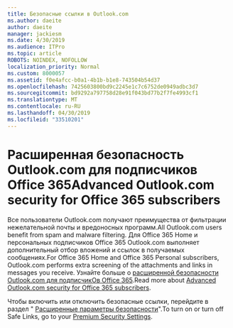 ```yaml
---
title: Безопасные ссылки в Outlook.com
ms.author: daeite
author: daeite
manager: jackiesm
ms.date: 4/30/2019
ms.audience: ITPro
ms.topic: article
ROBOTS: NOINDEX, NOFOLLOW
localization_priority: Normal
ms.custom: 8000057
ms.assetid: f0e4afcc-b0a1-4b1b-b1e8-743504b54d37
ms.openlocfilehash: 7425603800bd9c2245e1c7c6752de0949adbc3d7
ms.sourcegitcommit: bd9292a797758d28e91f043bd77b2f7fe4993cf1
ms.translationtype: MT
ms.contentlocale: ru-RU
ms.lasthandoff: 04/30/2019
ms.locfileid: "33510201"
---
```

# <a name="advanced-outlookcom-security-for-office-365-subscribers"></a><span data-ttu-id="8a250-102">Расширенная безопасность Outlook.com для подписчиков Office 365</span><span class="sxs-lookup"><span data-stu-id="8a250-102">Advanced Outlook.com security for Office 365 subscribers</span></span>

<span data-ttu-id="8a250-103">Все пользователи Outlook.com получают преимущества от фильтрации нежелательной почты и вредоносных программ.</span><span class="sxs-lookup"><span data-stu-id="8a250-103">All Outlook.com users benefit from spam and malware filtering.</span></span> <span data-ttu-id="8a250-104">Для Office 365 Home и персональных подписчиков Office 365 Outlook.com выполняет дополнительный отбор вложений и ссылок в получаемых сообщениях.</span><span class="sxs-lookup"><span data-stu-id="8a250-104">For Office 365 Home and Office 365 Personal subscribers, Outlook.com performs extra screening of the attachments and links in messages you receive.</span></span> <span data-ttu-id="8a250-105">Узнайте больше о [расширенной безопасности Outlook.com для подписчикОв Office 365](https://support.office.com/article/882d2243-eab9-4545-a58a-b36fee4a46e2).</span><span class="sxs-lookup"><span data-stu-id="8a250-105">Read more about [Advanced Outlook.com security for Office 365 subscribers](https://support.office.com/article/882d2243-eab9-4545-a58a-b36fee4a46e2).</span></span>

<span data-ttu-id="8a250-106">Чтобы включить или отключить безопасные ссылки, перейдите в раздел " [Расширенные параметры безопасности](https://outlook.live.com/mail/options/premium/security)".</span><span class="sxs-lookup"><span data-stu-id="8a250-106">To turn on or turn off Safe Links, go to your [Premium Security Settings](https://outlook.live.com/mail/options/premium/security).</span></span>